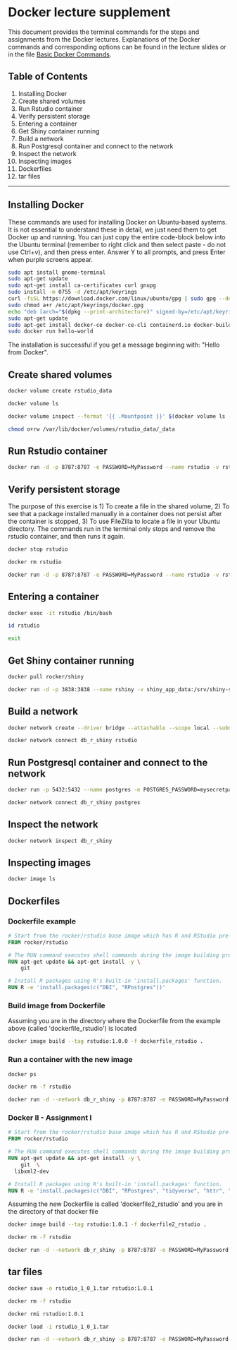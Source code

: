 # Docker lecture supplement
This document provides the terminal commands for the steps and assignments from the Docker lectures. 
Explanations of the Docker commands and corresponding options can be found in the lecture slides or in the file [Basic Docker Commands](Basic%20Docker%20Commands.md).


## Table of Contents
1. Installing Docker
2. Create shared volumes
3. Run Rstudio container
4. Verify persistent storage
5. Entering a container
6. Get Shiny container running
7. Build a network
8. Run Postgresql container and connect to the network
9. Inspect the network
10. Inspecting images
11. Dockerfiles
12. tar files
---

## Installing Docker
These commands are used for installing Docker on Ubuntu-based systems. It is not essential to understand these in detail, we just need them to get Docker up and running.
You can just copy the entire code-block below into the Ubuntu terminal (remember to right click and then select paste - do not use Ctrl+v), and then press enter. 
Answer Y to all prompts, and press Enter when purple screens appear.

```bash
sudo apt install gnome-terminal
sudo apt-get update
sudo apt-get install ca-certificates curl gnupg
sudo install -m 0755 -d /etc/apt/keyrings
curl -fsSL https://download.docker.com/linux/ubuntu/gpg | sudo gpg --dearmor -o /etc/apt/keyrings/docker.gpg
sudo chmod a+r /etc/apt/keyrings/docker.gpg
echo "deb [arch="$(dpkg --print-architecture)" signed-by=/etc/apt/keyrings/docker.gpg] https://download.docker.com/linux/ubuntu "$(. /etc/os-release && echo "$VERSION_CODENAME")" stable" | sudo tee /etc/apt/sources.list.d/docker.list > /dev/null
sudo apt-get update
sudo apt-get install docker-ce docker-ce-cli containerd.io docker-buildx-plugin docker-compose-plugin
sudo docker run hello-world
```
The installation is successful if you get a message beginning with: "Hello from Docker". 

## Create shared volumes
```bash
docker volume create rstudio_data
```
```bash
docker volume ls
```
```bash
docker volume inspect --format '{{ .Mountpoint }}' $(docker volume ls -q)
```
```bash
chmod o+rw /var/lib/docker/volumes/rstudio_data/_data
```

## Run Rstudio container
```Bash
docker run -d -p 8787:8787 -e PASSWORD=MyPassword --name rstudio -v rstudio_data:/home/rstudio rocker/rstudio
```

## Verify persistent storage
The purpose of this exercise is 1) To create a file in the shared volume, 2) To see that a package installed manually in a container does not persist after the container is stopped, 3) To use FileZilla to locate a file in your Ubuntu directory. 
The commands run in the terminal only stops and remove the rstudio container, and then runs it again.

```bash
docker stop rstudio
```
```bash
docker rm rstudio
```
```bash
docker run -d -p 8787:8787 -e PASSWORD=MyPassword --name rstudio -v rstudio_data:/home/rstudio rocker/rstudio
```
## Entering a container
```bash
docker exec -it rstudio /bin/bash
```
```bash
id rstudio
```
```bash
exit
```
## Get Shiny container running
```bash
docker pull rocker/shiny
```
```bash
docker run -d -p 3838:3838 --name rshiny -v shiny_app_data:/srv/shiny-server rocker/shiny
```

## Build a network
```bash
docker network create --driver bridge --attachable --scope local --subnet 10.0.42.0/24 --ip-range 10.0.42.128/25 db_r_shiny
```
```bash
docker network connect db_r_shiny rstudio
```
## Run Postgresql container and connect to the network
```bash
docker run -p 5432:5432 --name postgres -e POSTGRES_PASSWORD=mysecretpassword -e POSTGRES_USER=postgres -d -v postgres_data:/var/lib/postgresql/data postgres
```
```bash
docker network connect db_r_shiny postgres
```
## Inspect the network
```bash
docker network inspect db_r_shiny
```
## Inspecting images
```bash
docker image ls
```
## Dockerfiles
### Dockerfile example
```Dockerfile
# Start from the rocker/rstudio base image which has R and RStudio pre-installed
FROM rocker/rstudio

# The RUN command executes shell commands during the image building process.
RUN apt-get update && apt-get install -y \
	git

# Install R packages using R's built-in 'install.packages' function.
RUN R -e 'install.packages(c("DBI", "RPostgres"))'
```
### Build image from Dockerfile
Assuming you are in the directory where the Dockerfile from the example above (called 'dockerfile_rstudio') is located
```bash
docker image build --tag rstudio:1.0.0 -f dockerfile_rstudio .
```
### Run a container with the new image
```bash
docker ps
```
```bash
docker rm -f rstudio
```
```bash
docker run -d --network db_r_shiny -p 8787:8787 -e PASSWORD=MyPassword --name rstudio -v rstudio_data:/home/rstudio rstudio:1.0.0
```
### Docker II - Assignment I
 
```Dockerfile
# Start from the rocker/rstudio base image which has R and RStudio pre-installed
FROM rocker/rstudio

# The RUN command executes shell commands during the image building process.
RUN apt-get update && apt-get install -y \
	git  \
  libxml2-dev

# Install R packages using R's built-in 'install.packages' function.
RUN R -e 'install.packages(c("DBI", "RPostgres", "tidyverse", "httr", "shiny", "jsonlite"))'
```
Assuming the new Dockerfile is called 'dockerfile2_rstudio' and you are in the directory of that docker file
```bash
docker image build --tag rstudio:1.0.1 -f dockerfile2_rstudio .
```
```bash
docker rm -f rstudio
```
```bash
docker run -d --network db_r_shiny -p 8787:8787 -e PASSWORD=MyPassword --name rstudio -v rstudio_data:/home/rstudio rstudio:1.0.1
```
## tar files

```bash
docker save -o rstudio_1_0_1.tar rstudio:1.0.1
```
```bash
docker rm -f rstudio
```
```bash
docker rmi rstudio:1.0.1
```
```bash
docker load -i rstudio_1_0_1.tar
```
```bash
docker run -d --network db_r_shiny -p 8787:8787 -e PASSWORD=MyPassword --name rstudio -v rstudio_data:/home/rstudio rstudio:1.0.1
```

